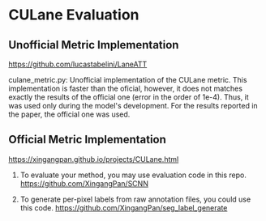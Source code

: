 # CULane Evaluation

## Unofficial Metric Implementation

https://github.com/lucastabelini/LaneATT

culane_metric.py: 
Unofficial implementation of the CULane metric. This implementation is faster than the oficial, however, it does not matches exactly the results of the official one (error in the order of 1e-4). Thus, it was used only during the model's development. For the results reported in the paper, the official one was used.

## Official Metric Implementation

https://xingangpan.github.io/projects/CULane.html

1. To evaluate your method, you may use evaluation code in this repo.
   https://github.com/XingangPan/SCNN
   
2. To generate per-pixel labels from raw annotation files, you could use this code.
    https://github.com/XingangPan/seg_label_generate
   
